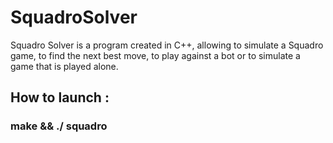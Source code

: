 # SquadroSolver

Squadro Solver is a program created in C++, allowing to simulate a Squadro game, to find the next best move, to play against a bot or to simulate a game that is played alone.

## How to launch :

### make && ./ squadro
